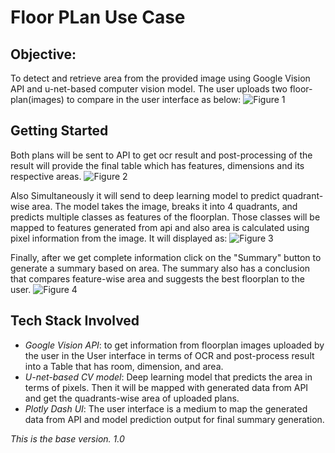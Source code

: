 # Floor PLan Use Case
## Objective:
To detect and retrieve area from the provided image using Google Vision API and u-net-based computer vision model. The user uploads two floor-plan(images) to compare in the user interface as below:
![Figure 1](C:\Users\VasantRajadhyyax\Projects\UI\floorplan\UI1.png)

## Getting Started
Both plans will be sent to API to get ocr result and post-processing of the result will provide the final table which has features, dimensions and its respective areas.
![Figure 2](C:\Users\VasantRajadhyyax\Projects\UI\floorplan\UI2.png)

Also Simultaneously it will send to deep learning model to predict quadrant-wise area. The model takes the image, breaks it into 4 quadrants, and predicts multiple classes as features of the floorplan. Those classes will be mapped to features generated from api and also area is calculated using pixel information from the image. It will displayed as:
![Figure 3](C:\Users\VasantRajadhyyax\Projects\UI\floorplan\UI3.png)

Finally, after we get complete information click on the "Summary" button to generate a summary based on area. The summary also has a conclusion that compares feature-wise area and suggests the best floorplan to the user.
![Figure 4](C:\Users\VasantRajadhyyax\Projects\UI\floorplan\UI4.png)

## Tech Stack Involved
- *Google Vision API*: to get information from floorplan images uploaded by the user in the User interface in terms of OCR and post-process result into a Table that has room, dimension, and area.
- *U-net-based CV model*: Deep learning model that predicts the area in terms of pixels. Then it will be mapped with generated data from API and get the quadrants-wise area of uploaded plans.
- *Plotly Dash UI*: The user interface is a medium to map the generated data from API and model prediction output for final summary generation.

*This is the base version. 1.0*
